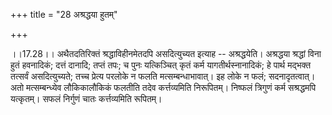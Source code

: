 +++
title = "28 अश्रद्धया हुतम्"

+++
  
  
।।17.28।। अथैतदतिरिक्तं श्रद्धाविहीनमेतदपि असदित्युच्यत इत्याह --
अश्रद्धयेति। अश्रद्धया श्रद्धां विना हुतं हवनादिकं; दत्तं दानादि; तप्तं
तपः; च पुनः यत्किञ्चित् कृतं कर्म यागतीर्थस्नानादिकं; हे पार्थ मद्भक्त
तत्सर्वं असदित्युच्यते; तच्च प्रेत्य परलोके न फलति मत्सम्बन्धाभावात्। इह
लोके न फलं; सदनादृतत्वात्। अतो मत्सम्बन्ध्येव लौकिकालौकिकं फलतीति तदेव
कर्त्तव्यमिति निरूपितम्। निष्फलं त्रिगुणं कर्म सश्रद्धमपि यत्कृतम्। सफलं
निर्गुणं चातः कर्त्तव्यमिति रूपितम्।

